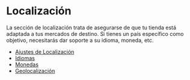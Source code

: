 # Localización

La sección de localización trata de asegurarse de que tu tienda está adaptada a tus mercados de destino. Si tienes un país específico como objetivo, necesitarás dar soporte a su idioma, moneda, etc.

* [Ajustes de Localización](ajustes-localizacion.md)
* [Idiomas](idiomas.md)
* [Monedas](monedas.md)
* [Geolocalización](geolocalizacion.md)

